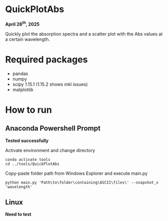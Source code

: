 # QuickPlotAbs
**April 28<sup>th</sup>, 2025**

Quickly plot the absorption spectra and a scatter plot with the Abs values at a certain wavelength.

# Required packages
- pandas
- numpy
- scipy 1.15.1 (1.15.2 shows mkl issues)
- matplotlib

# How to run
## Anaconda Powershell Prompt
**Tested successfully**

Activate environment and change directory
```
conda activate tools
cd ../tools/QuickPlotAbs
```
Copy-paste folder path from Windows Explorer and execute main.py
```
python main.py 'Path\to\folder\containing\ASCII\files\' --snapshot_x 'wavelength'
```

## Linux
**Need to test**
